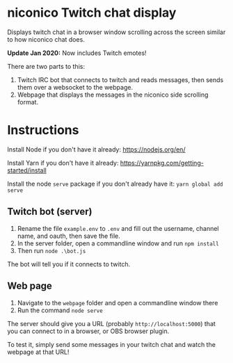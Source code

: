 # niconico Twitch chat display

Displays twitch chat in a browser window scrolling across the screen similar to how niconico chat does.

**Update Jan 2020:** Now includes Twitch emotes!

There are two parts to this:

1. Twitch IRC bot that connects to twitch and reads messages, then sends them over a websocket to the webpage.
2. Webpage that displays the messages in the niconico side scrolling format.

# Instructions

Install Node if you don't have it already: https://nodejs.org/en/

Install Yarn if you don't have it already: https://yarnpkg.com/getting-started/install

Install the node `serve` package if you don't already have it: `yarn global add serve`

## Twitch bot (server)

1. Rename the file `example.env` to `.env` and fill out the username, channel name, and oauth, then save the file.
2. In the server folder, open a commandline window and run `npm install`
3. Then run `node .\bot.js`

The bot will tell you if it connects to twitch.

## Web page

1. Navigate to the `webpage` folder and open a commandline window there
2. Run the command `node serve`

The server should give you a URL (probably `http://localhost:5000`) that you can connect to in a browser, or OBS browser plugin.

To test it, simply send some messages in your twitch chat and watch the webpage at that URL!
